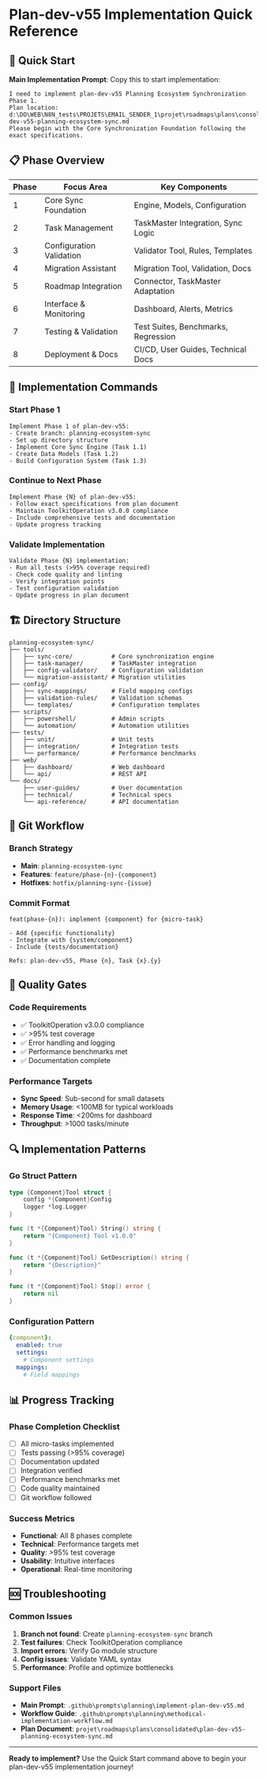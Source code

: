 # Plan-dev-v55 Implementation Quick Reference

## 🚀 Quick Start

**Main Implementation Prompt**: Copy this to start implementation:
```
I need to implement plan-dev-v55 Planning Ecosystem Synchronization Phase 1.
Plan location: d:\DO\WEB\N8N_tests\PROJETS\EMAIL_SENDER_1\projet\roadmaps\plans\consolidated\plan-dev-v55-planning-ecosystem-sync.md
Please begin with the Core Synchronization Foundation following the exact specifications.
```

## 📋 Phase Overview

| Phase | Focus Area | Key Components |
|-------|------------|----------------|
| 1 | Core Sync Foundation | Engine, Models, Configuration |
| 2 | Task Management | TaskMaster Integration, Sync Logic |
| 3 | Configuration Validation | Validator Tool, Rules, Templates |
| 4 | Migration Assistant | Migration Tool, Validation, Docs |
| 5 | Roadmap Integration | Connector, TaskMaster Adaptation |
| 6 | Interface & Monitoring | Dashboard, Alerts, Metrics |
| 7 | Testing & Validation | Test Suites, Benchmarks, Regression |
| 8 | Deployment & Docs | CI/CD, User Guides, Technical Docs |

## 🔧 Implementation Commands

### Start Phase 1
```
Implement Phase 1 of plan-dev-v55:
- Create branch: planning-ecosystem-sync
- Set up directory structure
- Implement Core Sync Engine (Task 1.1)
- Create Data Models (Task 1.2) 
- Build Configuration System (Task 1.3)
```

### Continue to Next Phase
```
Implement Phase {N} of plan-dev-v55:
- Follow exact specifications from plan document
- Maintain ToolkitOperation v3.0.0 compliance
- Include comprehensive tests and documentation
- Update progress tracking
```

### Validate Implementation
```
Validate Phase {N} implementation:
- Run all tests (>95% coverage required)
- Check code quality and linting
- Verify integration points
- Test configuration validation
- Update progress in plan document
```

## 🏗️ Directory Structure

```
planning-ecosystem-sync/
├── tools/
│   ├── sync-core/           # Core synchronization engine
│   ├── task-manager/        # TaskMaster integration
│   ├── config-validator/    # Configuration validation
│   └── migration-assistant/ # Migration utilities
├── config/
│   ├── sync-mappings/       # Field mapping configs
│   ├── validation-rules/    # Validation schemas
│   └── templates/           # Configuration templates
├── scripts/
│   ├── powershell/          # Admin scripts
│   └── automation/          # Automation utilities
├── tests/
│   ├── unit/                # Unit tests
│   ├── integration/         # Integration tests
│   └── performance/         # Performance benchmarks
├── web/
│   ├── dashboard/           # Web dashboard
│   └── api/                 # REST API
└── docs/
    ├── user-guides/         # User documentation
    ├── technical/           # Technical specs
    └── api-reference/       # API documentation
```

## 📝 Git Workflow

### Branch Strategy
- **Main**: `planning-ecosystem-sync`
- **Features**: `feature/phase-{n}-{component}`
- **Hotfixes**: `hotfix/planning-sync-{issue}`

### Commit Format
```
feat(phase-{n}): implement {component} for {micro-task}

- Add {specific functionality}
- Integrate with {system/component}
- Include {tests/documentation}

Refs: plan-dev-v55, Phase {n}, Task {x}.{y}
```

## 🎯 Quality Gates

### Code Requirements
- ✅ ToolkitOperation v3.0.0 compliance
- ✅ >95% test coverage
- ✅ Error handling and logging
- ✅ Performance benchmarks met
- ✅ Documentation complete

### Performance Targets
- **Sync Speed**: Sub-second for small datasets
- **Memory Usage**: <100MB for typical workloads
- **Response Time**: <200ms for dashboard
- **Throughput**: >1000 tasks/minute

## 🔍 Implementation Patterns

### Go Struct Pattern
```go
type {Component}Tool struct {
    config *{Component}Config
    logger *log.Logger
}

func (t *{Component}Tool) String() string {
    return "{Component} Tool v1.0.0"
}

func (t *{Component}Tool) GetDescription() string {
    return "{Description}"
}

func (t *{Component}Tool) Stop() error {
    return nil
}
```

### Configuration Pattern
```yaml
{component}:
  enabled: true
  settings:
    # Component settings
  mappings:
    # Field mappings
```

## 📊 Progress Tracking

### Phase Completion Checklist
- [ ] All micro-tasks implemented
- [ ] Tests passing (>95% coverage)
- [ ] Documentation updated
- [ ] Integration verified
- [ ] Performance benchmarks met
- [ ] Code quality maintained
- [ ] Git workflow followed

### Success Metrics
- **Functional**: All 8 phases complete
- **Technical**: Performance targets met
- **Quality**: >95% test coverage
- **Usability**: Intuitive interfaces
- **Operational**: Real-time monitoring

## 🆘 Troubleshooting

### Common Issues
1. **Branch not found**: Create `planning-ecosystem-sync` branch
2. **Test failures**: Check ToolkitOperation compliance
3. **Import errors**: Verify Go module structure
4. **Config issues**: Validate YAML syntax
5. **Performance**: Profile and optimize bottlenecks

### Support Files
- **Main Prompt**: `.github\prompts\planning\implement-plan-dev-v55.md`
- **Workflow Guide**: `.github\prompts\planning\methodical-implementation-workflow.md`
- **Plan Document**: `projet\roadmaps\plans\consolidated\plan-dev-v55-planning-ecosystem-sync.md`

---

**Ready to implement?** Use the Quick Start command above to begin your plan-dev-v55 implementation journey!